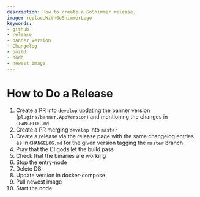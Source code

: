 ```yaml
---
description: How to create a GoShimmer release.  
image: replaceWithGoShimmerLogo
keywords:
- github
- release
- banner version
- Changelog
- build
- node
- newest image
---
```

# How to Do a Release

1. Create a PR into `develop` updating the banner version (`plugins/banner.AppVersion`) and mentioning the changes in `CHANGELOG.md`
2. Create a PR merging `develop` into `master`
3. Create a release via the release page with the same changelog entries as in `CHANGELOG.md` for the given version tagging the `master` branch
4. Pray that the CI gods let the build pass
5. Check that the binaries are working
6. Stop the entry-node
7. Delete DB
8. Update version in docker-compose
9. Pull newest image
10. Start the node